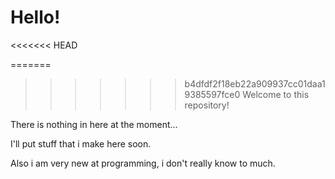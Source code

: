 # Hello!
<<<<<<< HEAD

=======
>>>>>>> b4dfdf2f18eb22a909937cc01daa19385597fce0
Welcome to this repository!

There is nothing in here at the moment...

I'll put stuff that i make here soon.

Also i am very new at programming, i don't really know to much.

<!---
DeudzXD/DeudzXD is a ✨ special ✨ repository because its `README.md` (this file) appears on your GitHub profile.
You can click the Preview link to take a look at your changes.
--->
